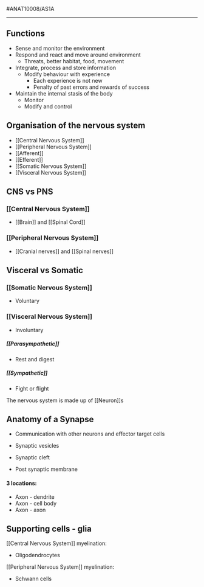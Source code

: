 #ANAT10008/AS1A 

---
## Functions
- Sense and monitor the environment
- Respond and react and move around environment
	- Threats, better habitat, food, movement
- Integrate, process and store information
	- Modify behaviour with experience
		- Each experience is not new
		- Penalty of past errors and rewards of success
- Maintain the internal stasis of the body
	- Monitor
	- Modify and control

## Organisation of the nervous system
- [[Central Nervous System]]
- [[Peripheral Nervous System]]
- [[Afferent]]
- [[Efferent]]
- [[Somatic Nervous System]]
- [[Visceral Nervous System]]


## CNS vs PNS
### [[Central Nervous System]]
- [[Brain]] and [[Spinal Cord]]
### [[Peripheral Nervous System]] 
- [[Cranial nerves]] and [[Spinal nerves]]

## Visceral vs Somatic
### [[Somatic Nervous System]]
- Voluntary

### [[Visceral Nervous System]]
- Involuntary
##### [[Parasympathetic]]
- Rest and digest
##### [[Sympathetic]]
- Fight or flight


The nervous system is made up of [[Neuron]]s

## Anatomy of a Synapse
- Communication with other neurons and effector target cells

- Synaptic vesicles 
- Synaptic cleft
- Post synaptic membrane
#### 3 locations:
- Axon - dendrite
- Axon - cell body
- Axon - axon

## Supporting cells - glia
[[Central Nervous System]] myelination:
- Oligodendrocytes

[[Peripheral Nervous System]] myelination:
- Schwann cells

